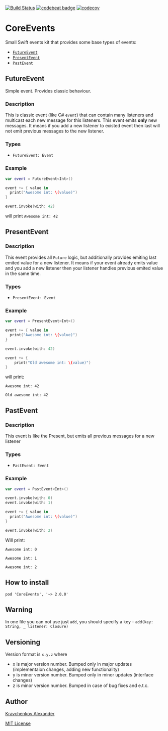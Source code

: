 [![Build Status](https://travis-ci.org/surfstudio/CoreEvents.svg?branch=master)](https://travis-ci.org/surfstudio/CoreEvents)
[![codebeat badge](https://codebeat.co/badges/4ced5e8d-8d44-4111-81df-0fb2012cbbb1)](https://codebeat.co/projects/github-com-surfstudio-coreevents-master)
[![codecov](https://codecov.io/gh/surfstudio/CoreEvents/branch/master/graph/badge.svg)](https://codecov.io/gh/surfstudio/CoreEvents/branch/master/graph/badge.svg)

# CoreEvents
Small Swift events kit that provides some base types of events:
- [`FutureEvent`](#futureevent)
- [`PresentEvent`](#presentevent)
- [`PastEvent`](#pastevent)

## FutureEvent

Simple event. 
Provides classic behaviour.

### Description

This is classic event (like C# `event`) that can contain many listeners and multicast each new message for this listeners.
This event emits **only** new messages. It means if you add a new listener to existed event then last will not emit previous messages to the new listener.

### Types
- `FutureEvent: Event`

### Example

```swift
var event = FutureEvent<Int>()

event += { value in
  print("Awesome int: \(value)")
}

event.invoke(with: 42)

```

will print `Awesome int: 42`

## PresentEvent

### Description

This event provides all `Future` logic, but additionally provides emiting last emited value for a new listener.
It means if your event already emits value and you add a new listener then your listener handles previous emited value in the same time.

### Types
- `PresentEvent: Event`

### Example

```swift
var event = PresentEvent<Int>()

event += { value in
  print("Awesome int: \(value)")
}

event.invoke(with: 42)

event += {
    print("Old awesome int: \(value)")
}

```

will print:

`Awesome int: 42`

`Old awesome int: 42`

## PastEvent

### Description

This event is like the Present, but emits all previous messages for a new listener

### Types

- `PastEvent: Event`

### Example

```swift
var event = PastEvent<Int>()

event.invoke(with: 0)
event.invoke(with: 1)

event += { value in
  print("Awesome int: \(value)")
}

event.invoke(with: 2)

```

Will print:

`Awesome int: 0`

`Awesome int: 1`
 
`Awesome int: 2`

## How to install

`pod 'CoreEvents', '~> 2.0.0'`

## Warning 

In one file you can not use just `add`, you should specify a key - `add(key: String, _ listener: Closure)`

## Versioning

Version format is `x.y.z` where
- x is major version number. Bumped only in major updates (implementaion changes, adding new functionality)
- y is minor version number. Bumped only in minor updates (interface changes)
- z is minor version number. Bumped in case of bug fixes and e.t.c.

## Author

[Kravchenkov Alexander](https://github.com/LastSprint)

[MIT License](https://github.com/surfstudio/CoreEvents/blob/master/LICENSE)
